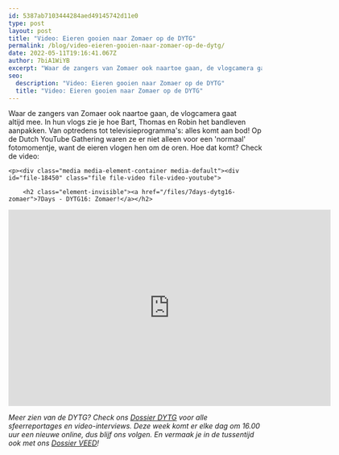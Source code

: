 ```yaml
---
id: 5387ab7103444284aed49145742d11e0
type: post
layout: post
title: "Video: Eieren gooien naar Zomaer op de DYTG"
permalink: /blog/video-eieren-gooien-naar-zomaer-op-de-dytg/
date: 2022-05-11T19:16:41.067Z
author: 7biA1WiYB
excerpt: "Waar de zangers van Zomaer ook naartoe gaan, de vlogcamera gaat altijd mee. In hun vlogs zie je hoe Bart, Thomas en Robin het bandleven aanpakken. Van optredens tot televisieprogramma's: alles komt aan bod! Op de Dutch YouTube Gathering waren ze er niet alleen voor een 'normaal' fotomomentje, want de eieren vlogen hen om de oren. Hoe dat komt? Check de video:  "
seo:
  description: "Video: Eieren gooien naar Zomaer op de DYTG"
  title: "Video: Eieren gooien naar Zomaer op de DYTG"
---
```

Waar de zangers van Zomaer ook naartoe gaan, de vlogcamera gaat altijd mee. In hun vlogs zie je hoe Bart, Thomas en Robin het bandleven aanpakken. Van optredens tot televisieprogramma's: alles komt aan bod! Op de Dutch YouTube Gathering waren ze er niet alleen voor een 'normaal' fotomomentje, want de eieren vlogen hen om de oren. Hoe dat komt? Check de video:  

    <p><div class="media media-element-container media-default"><div id="file-18450" class="file file-video file-video-youtube">

        <h2 class="element-invisible"><a href="/files/7days-dytg16-zomaer">7Days - DYTG16: Zomaer!</a></h2>
    
  
  <div class="content">
    <div class="media-youtube-video media-element file-default media-youtube-1">
  <iframe class="media-youtube-player" width="640" height="390" title="7Days - DYTG16: Zomaer!" src="https://www.youtube.com/embed/tepl5zYghwk?wmode=opaque&controls=" name="7Days - DYTG16: Zomaer!" frameborder="0" allowfullscreen="">Video van 7Days - DYTG16: Zomaer!</iframe>
</div>
  </div>

  
</div>
</div>
<p><em>Meer zien van de DYTG? Check ons <a href="https://original.sevendays.nl/dytg">Dossier DYTG</a> voor alle sfeerreportages en video-interviews. Deze week komt er elke dag om 16.00 uur een nieuwe online, dus blijf ons volgen. En vermaak je in de tussentijd ook met ons <a href="https://original.sevendays.nl/veed">Dossier VEED</a>!</em></p>  
